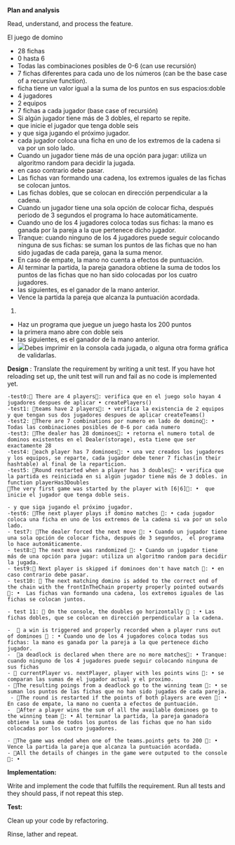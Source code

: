 **Plan and analysis**

Read, understand, and process the feature.

El juego de domino

- 28 fichas
- 0 hasta 6
- Todas las combinaciones posibles de 0-6 (can use recursión)
- 7 fichas diferentes para cada uno de los números (can be the base case of a recursive function).
- ficha tiene un valor igual a la suma de los puntos en sus espacios:doble
- 4 jugadores
- 2 equipos
- 7 fichas a cada jugador (base case of recursión)
-  Si algún jugador tiene más de 3 dobles, el reparto se repite.
- que inicie el jugador que tenga doble seis
- y que siga jugando el próximo jugador.
- cada jugador coloca una ficha en uno de los extremos de la cadena si va por un solo lado.
- Cuando un jugador tiene más de una opción para jugar: utiliza un algoritmo random para decidir la jugada.
- en caso contrario debe pasar.
- Las fichas van formando una cadena, los extremos iguales de las fichas se colocan juntos.
- Las fichas dobles, que se colocan en dirección perpendicular a la cadena.
- Cuando un jugador tiene una sola opción de colocar ficha, después periodo de 3 segundos el programa lo hace automáticamente.
- Cuando uno de los 4 jugadores coloca todas sus fichas: la mano es ganada por la pareja a la que pertenece dicho jugador.
- Tranque: cuando ninguno de los 4 jugadores puede seguir colocando ninguna de sus fichas: se suman los puntos de las fichas que no han sido jugadas de cada pareja, gana la suma menor.
- En caso de empate, la mano no cuenta a efectos de puntuación.
- Al terminar la partida, la pareja ganadora obtiene la suma de todos los puntos de las fichas que no han sido colocadas por los cuatro jugadores.
- las siguientes, es el ganador de la mano anterior.
- Vence la partida la pareja que alcanza la puntuación acordada.



1.

  - Haz un programa que juegue un juego hasta los 200 puntos
  - la primera mano abre con doble seis
  - las siguientes, es el ganador de la mano anterior.
  - ![](https://viewer.diagrams.net/?highlight=0000ff&edit=_blank&layers=1&nav=1&title=Prueba%20Intellisys%20D.%20Corp.drawio#R7Z1dc6M4FoZ%2FjavSF%2Bni2%2FgyTrp7t6qnqjfp6dnZmy3FyIZqjDyA43h%2B%2FUogYUCHhNgWeNOaSk2DLMsgPZKO3qOPiX27fv6Sok34GwlwPLGM4Hli300sy3Qsa8L%2BjGBfhkxtHrBKo4BHOgQ8RH9jHmjw0G0U4KwRMSckzqNNM3BBkgQv8kYYSlOya0Zbkrj5qxu0wlLAwwLFcugfUZCHPNQ0jMMH%2F8DRKuQ%2F7bv8g0e0%2BLlKyTbhvzex7GXxX%2FnxGom0ePwsRAHZ1YLsTxP7NiUkL6%2FWz7c4Znkrsq383ueOT6vnTnGS9%2FnC1J95punOloaHZz72r81pmcQTirc8M76gNeZPm%2B9FDmW7aB2jhN7Nw3wd00CTXi5Jkj%2FwSOwexdEqodcL%2Bjg4pQFPOM0jms83%2FIOcbGjoIozi4Cvaky176CynmSju5iFJo79pskj8Bv04zTkylteI8cC%2BSYMNGprijMb5JnLCrIK%2BoizncRYkjtEmix6rB16jdBUlc5LnZM0jiTf9HMXxLYlJWmSAKFaaKittHIjYokDL9NfRgl%2FH6BHH8woPkVJCijzM8pT8rFgrsrL2czwSy93PaB3FrFb9wGmAEiQyvcwP05IB4EywnMfPtSAOxBdM1jhP9zSK%2BNTjcIrKy293tZogooS1SmBOOTuI175VlfSBQHrBIewJZPX8ByCv77cxax1uyn%2FbaNLXzJtYlrnbzk05gwWuMV7mnbBmG7SIktXXIs6dcwi551nBgnZhlOMHGs6eaUcbSRpGaHrLuIAjjIIAJwU8OcpRyR%2BjZEOiJC%2Byz53TP5rLt8ZHd%2BLS97ql9%2Bbhnv6x6Gl%2BSxL6figqyhtTuHeYAT6XSeiu7K%2BzwVmgFa4XCyLeWVEwZxIKUuHHUbtN6lW1Xin5NS2vGB%2BK%2Bjsj4e7alHCwZRxsoJiLxuAbyaI8Iiz9tIzbKv5RSti1%2BpWwr6KuG0AB09c07rfJVb7f4A%2B00rPPCU1CV%2FvhoPB6dgFKqr0lmyScClzYAleainGo8AfsDMh%2Ff9zn%2Bx%2FB1v9jNvtXvHr%2B6z%2FLa0e2DUoyNinNgcI60HD0hUMq9168dMJhmj07EiVthi33JHOCUhkBPY55t%2BMYx26OY1y5E7NsAEjbclQQCYxjCllj843XZNpMeWjNOEoes01RL704L1uNpEGt99eWCQRFjl0veU6yVq5KgRas7ZScFrnbDmdxi%2F%2BzJvCa481S4IRXP0GvVuzfZLt%2BxOmVZRgfxGPRLCifrIyhW9eju96qtTplHAayrKzrdV0YZ4zW5oWj%2FJ0%2Bo2Z4AAvBNl5kGBhpKmNYfjark19L8%2Fs%2B%2BT1zGzz1R26DLRtkuLDLSnvCKLttjcWAzZppOCNzMZV1UsZFQgud%2BXIe2MCDjWIYIN9itNeADAuI3XMgoq7h8DoB4TxoNkZiwx3bsPdl5YSxsdim7K00HuPi4Y9qMwP2RkDWUUJwdhdlG8rDhZvOd%2Fxpb0NaYPd4qc3o8c1oy%2BhpR4uw8zLtS0xLpa99yqcWsd2ziFU4lW1o1gBrNFK8xFmo%2Fcpj1n1nbHNnKsvyv2fydDecBDdsXiG9I5siq2nIwVlhzwOUhYXzxGyygoMVFp4kmrshWZEExZ8OoXNqWT1V36SZm%2B7%2FzUrv49QV93%2Fy0ixu7p4bd3t%2BVz4x%2B7W3Ghu090TpCndFKi0OuQQht16KY5RHT81HgIqMJ1d4PiaVw8ZqOWwsszWhLCPbdIH5tw4FLyVkm24jIdtr4VO%2BsZRQQVD1jsc1Nw5sPxce6d83RaW%2BKs2QD7qpGbKpmQ5oOsOjblhyLsh4iAK8Q%2FtMozHCqMqaDajkyg2GPKqibxwDI2s9V%2BHdzlXwrWbX5wASoQONiUwVgyLHAVsqMXrmo3SXD6eL6zvdYh3dmVUtwEnufwgPZX2ZB7oYhhd%2BiiR2%2FI1ZElO2ROcUVahLEiqErcsUsrSKNYANUVbSN01mUFUjpWdzoXmwWsQ6b5sLufuhElahYQm6JA0rC7fLZYyvWp2x1rPGYQSYET9gKyAPJDgkOBf9BQRKSUm779bUDEYNNFV%2BWHPOgrwgDJ2AjkTFEgpt8I9nXpiQB2VYRLrW2iwJ02SLuQBXLbOU%2FlJtUokWtQYlxgOmoYESgqWIGFdWEXijEgVsHtqnJGDd0aacRlL2RY%2BExJgNYTQpw5Ey62m1KCPF6%2Bx%2BouCeKXcMFaBt0fSMT0814HmVHmWrQLsc%2FFFG3z74ShY%2FNTwXCs%2BQnZQ8YJKnwXbMadSel3freWltduNAq0QNiEhDhefFlXtC7XlRN1avWoCTPC8QHkoUHg9eQ5ywDboKMmg%2B0HLQQAwIBCT8DwcENMTSwv95SxgS%2FqESViH8e%2FIya77DCTVUCmFO9ARavx2tCYBU%2F%2BGaANmIFdObFzh6wpXyL2aWac%2FQGIyAGv9wkHQJLBuUZfUZ8OxSczEkF5Cwr4oLUD4BV8AwNkKUVY2HFkgUCSQlMW9T8UE8lKn4XX6fDOc5TrMrlOwPXmSNxnBo9DY7VKHRubJqxdFgXFA8NBYDYgEup1SFhWxoyEiU29VoQfVXEVTtYxXVahnGWYkUu5e3V90cNt3Tm%2BScavZWtf4iZVSw7zJhLHZRoqFQ1nWVnFymlAosBL7mOhtOL31LQ%2BG21OsAxm7Y%2BorF6obzHf1dQcilb22oOb6UthjcxW64xhja8l%2F7tc7bVIH70A3l2AL2KCy1A2qBFVP%2BtCo9Yi82qCotbznSdQwMTTokmoxRyegtSCsho0uM1mSMT8as78w5ZaZv12QJ7aoY15jsL%2Fcoc1V0rUXRrooRsXDGdFWIrVTr%2B%2B40Vwlon8Wv4rNwZ22fBSBFgjtCKfFZ%2BPDG%2FiFGQWnciEl%2FurE60rypKv9FnrgjPy68IVOOolgDMRIQox5f48PHLz2SYN9eI6IXiAyKxZCnwkiPO4OUE62bnreEex%2FwosI0mHUpINTSw%2Foo3LFqPTi9e7hq3zW6RUFQ9gLN2f96Ju8IhPTdA%2F8czQY85aVrovcCJff1xSIaFuXKSNeu6pXK3ne0oQoWu2tZkdZSR0Zj1vd4OWVaKuSc11rquFjQJmM4LGQDRB6OdigSWkR9tyKq3xZRhQ8ROiqkaROr2EpjJvdgTCLJogCbeorvWazgqtqfoqJ2IKGCCLnjEkRYmoiRiABk1AGJgLfbyUnRbWgiRiECUFCHI8I0LBCJZUp7y38m30NcOoc1HOPAAYmvQ9IB7bGtBfYzlzEwMRksYxUCewUYtJ0k2dIMvNLC2HjVH1BR4eqvSv0wuyYZCjweomdNiEIhpITmBem0Z%2BOhTh%2BTLQitj42OBXBy%2BsBYvHA8h1bUR0TD6m1SqpBOTfEK9dOGa4cG4%2FiR7OrnBdcYeE0bRGnO1EdeDnUB1J8UJxiLM42DCK1JEnwP2ciGfVD7Wu2gY6%2BvmEi%2FxR6b3gjeQINAvHlxrG9X%2FnDR5sVDioXB2Dr%2FWC7yU08odpsSp%2BXOPvq%2BZbvWzDHNqSdWILxyYPER5wzDtojzi6CDn6O8PBXb5Xd%2F8vdg14cjsdnNvvrx6ijtc5%2Bk3YfbXodrd02QPxFTp7UFi%2B0avbiUEvKcVxI630HaMODeLwe41Z%2FwM5EqDqw66hj4E0n1W0e%2B27MjSW3P4B%2BaVEc2%2Bu%2B3Mc4kfrUD9JIdoK%2BYli87QM12syu0gtcMS%2FMcpzjDWAIrSYqVsfYNTrbyvmx6nNF%2FnPFCO3AR%2Fk%2F4%2BQCPV4CzRRptSiH4Rp8hMAoZQ%2FpB4efTZwkMU9J9%2FZuqpnZ6suDw%2F28314zmwyBRqdksdrB5eYDnKzGbbc9uWBqe04JFsfAgjqV4FwjVBpS0OQjJiiQoro8qj1EfzgRZ12a%2FJ%2FJjTpuW6lSo428dds3aCdn9hl20hNG%2BFo03zd0P3DKtp9x12Pu5mvHpRfkEZ60VU2jOfFu%2BeCvdltPscEeEEZJi39QBQj3eqYqs1VJkp0cKCLb%2FSkJHCwj0NiVsm8NDdGq6hr%2BRALMY%2FwM%3D)Debes imprimir en la consola cada jugada, o alguna otra forma gráfica de validarlas.

**Design** :
Translate the requirement by writing a unit test. If you have hot reloading set up, the unit test will run and fail as no code is implemented yet.

    -test0:🧪 There are 4 players🧪: verifica que en el juego solo hayan 4 jugadores despues de aplicar • createPlayers() 
    -test1: 🧪teams have 2 players🧪: • verifica la existencia de 2 equipos y que tengan sus dos jugadores despues de aplicar createTeams()
    -test2: 🧪There are 7 combinations por numero en lado de domino🧪: •	Todas las combinaciones posibles de 0-6 por cada numero
    -test3: 🧪The dealer has 28 dominoes🧪: • retorna el numero total de dominos existentes en el Dealer(storage), esta tiene que ser exactamente 28
    -test4: 🧪each player has 7 dominoes🧪: • una vez creados los jugadores y los equipos, se reparte, cada jugador debe tener 7 fichas(in their hashtable) al final de la reparticion.
    -test5: 🧪Round restarted when a player has 3 doubles🧪: • verifica que la partida es reiniciada en si algún jugador tiene más de 3 dobles. in function playerHas3Doubles
    🧪The very first game was started by the player with [6|6]🧪: •  que inicie el jugador que tenga doble seis.
  
    - y que siga jugando el próximo jugador.
    -test6: 🧪The next player plays if domino matches 🧪: • cada jugador coloca una ficha en uno de los extremos de la cadena si va por un solo lado.
    - test7: 🧪The dealer forced the next move 🧪: • Cuando un jugador tiene una sola opción de colocar ficha, después de 3 segundos,  el programa lo hace automáticamente.
    - test8:🧪 The next move was randomized 🧪: • Cuando un jugador tiene más de una opción para jugar: utiliza un algoritmo random para decidir la jugada.
    - test9:🧪 Next player is skipped if dominoes don't have match 🧪: • en caso contrario debe pasar.
    - test10: 🧪 The next matching domino is added to the correct end of the chain with the frontInTheChain property properly pointed outwards 🧪: •  Las fichas van formando una cadena, los extremos iguales de las fichas se colocan juntos.

    - test 11: 🧪 On the console, the doubles go horizontally 🧪 : • Las fichas dobles, que se colocan en dirección perpendicular a la cadena.
   
    -  🧪 a win is triggered and properly recorded when a player runs out of dominoes 🧪 : • Cuando uno de los 4 jugadores coloca todas sus fichas: la mano es ganada por la pareja a la que pertenece dicho jugador.
    -  🧪a deadlock is declared when there are no more matches🧪: • Tranque: cuando ninguno de los 4 jugadores puede seguir colocando ninguna de sus fichas
    - 🧪 currentPlayer vs. nextPlayer, player with les points wins 🧪: • se comparan las sumas de el jugador actual y el proximo.
    - 🧪The resulting poings from a deadlock go to the winning team 🧪: • se suman los puntos de las fichas que no han sido jugadas de cada pareja.
     - 🧪The round is restarted if the points of both players are even 🧪: • En caso de empate, la mano no cuenta a efectos de puntuación.
    -  🧪After a player wins the sum of all the available dominoes go to the winning team 🧪: • Al terminar la partida, la pareja ganadora obtiene la suma de todos los puntos de las fichas que no han sido colocadas por los cuatro jugadores.
 
    - 🧪The game was ended when one of the teams.points gets to 200 🧪: • Vence la partida la pareja que alcanza la puntuación acordada.
    - 🧪All the details of changes in the game were outputed to the console🧪: •

**Implementation:**

Write and implement the code that fulfills the requirement. Run all tests and they should pass, if not repeat this step.

**Test:**

Clean up your code by refactoring.

Rinse, lather and repeat.